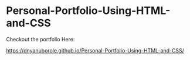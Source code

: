 # Personal-Portfolio-Using-HTML-and-CSS

Checkout the portfolio Here:

 https://dnyanuborole.github.io/Personal-Portfolio-Using-HTML-and-CSS/
